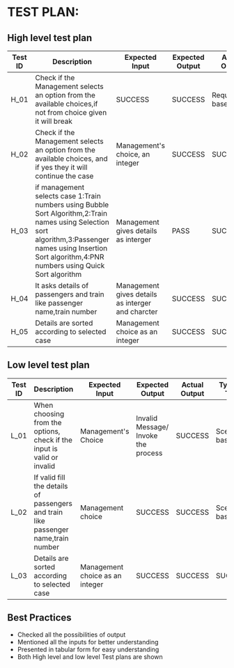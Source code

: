 # TEST PLAN:

## High level test plan

| Test ID | Description | Expected Input | Expected Output | Actual Output | Type Of Test |
| ----- | ------------------------------------ | ------------------ | ----- | ----- | ---------- |
| H_01 | Check if the Management selects an option from the available choices,if not from choice given it will break | SUCCESS | SUCCESS | Requirement based |      |	
| H_02 | Check if the Management selects an option from the available choices, and if yes they it will continue the case | Management's choice, an integer | SUCCESS |	SUCCESS     |Requirement based |
| H_03 | if management selects case 1:Train numbers using Bubble Sort Algorithm,2:Train names using Selection sort algorithm,3:Passenger names using Insertion Sort algorithm,4:PNR numbers using Quick Sort algorithm | Management gives details as interger | PASS |	SUCCESS | Technical |
| H_04 | It asks details of passengers and train like passenger name,train number | Management gives details as interger and charcter |	SUCCESS |	SUCCESS |	Required based |
| H_05 | Details are sorted according to selected case | Management choice as an integer |	SUCCESS |	SUCCESS |	Required based |

## Low level test plan

| Test ID |	Description |	Expected Input |	Expected Output |	Actual Output |	Type Of Test |
| ------ | -------------------- | --------- | ----------- | ----------- | ------------ |
| L_01 | When choosing from the options, check if the input is valid or invalid | Management's Choice | Invalid Message/ Invoke the process | SUCCESS |	Scenario based |
| L_02 | If valid fill the details of passengers and train like passenger name,train number | Management choice | SUCCESS | SUCCESS |	Scenario based |
| L_03 | Details are sorted according to selected case | Management choice as an integer | SUCCESS |	SUCCESS |	SUCCESS |

## Best Practices

 * Checked all the possibilities of output
 * Mentioned all the inputs for better understanding
 * Presented in tabular form for easy understanding
 * Both High level and low level Test plans are shown
